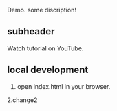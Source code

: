 Demo.
some discription!

## subheader

Watch tutorial on YouTube.

## local development

1. open index.html in your browser.

2.change2

